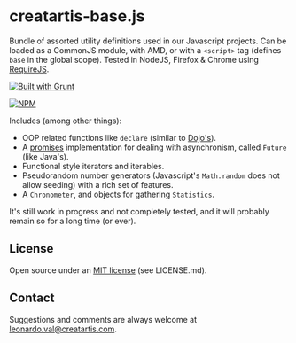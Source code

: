 ﻿creatartis-base.js
==================

Bundle of assorted utility definitions used in our Javascript projects. Can be loaded as a CommonJS module, with AMD, or with a `<script>` tag (defines `base` in the global scope). Tested in NodeJS, Firefox & Chrome using [RequireJS](http://requirejs.org/).

[![Built with Grunt](https://cdn.gruntjs.com/builtwith.png)](http://gruntjs.com/)

[![NPM](https://nodei.co/npm/creatartis-base.png)](https://www.npmjs.com/package/creatartis-base)

Includes (among other things):

* OOP related functions like `declare` (similar to [Dojo's](http://dojotoolkit.org/reference-guide/dojo/_base/declare.html)).
* A [promises](http://en.wikipedia.org/wiki/Futures_and_promises) implementation for dealing with asynchronism, called `Future` (like Java's).
* Functional style iterators and iterables.
* Pseudorandom number generators (Javascript's `Math.random` does not allow seeding) with a rich set of features.
* A `Chronometer`, and objects for gathering `Statistics`.

It's still work in progress and not completely tested, and it will probably remain so for a long time (or ever).  

## License

Open source under an [MIT license](LICENSE.md) (see LICENSE.md).

## Contact

Suggestions and comments are always welcome at [leonardo.val@creatartis.com](mailto:leonardo.val@creatartis.com).